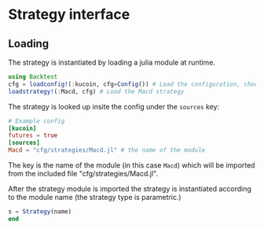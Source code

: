 # Strategy interface

## Loading
The strategy is instantiated by loading a julia module at runtime.
```julia
using Backtest
cfg = loadconfig!(:kucoin, cfg=Config()) # Load the configuration, choosing kucoin as exchange
loadstrategy!(:Macd, cfg) # Load the Macd strategy
```
The strategy is looked up insite the config under the `sources` key:
```toml
# Example config
[kucoin]
futures = true
[sources]
Macd = "cfg/strategies/Macd.jl" # the name of the module
```
The key is the name of the module (in this case `Macd`) which will be imported from the included file "cfg/strategies/Macd.jl".

After the strategy module is imported the strategy is instantiated according to the module name (the strategy type is parametric.)

```julia
s = Strategy(name)
end

